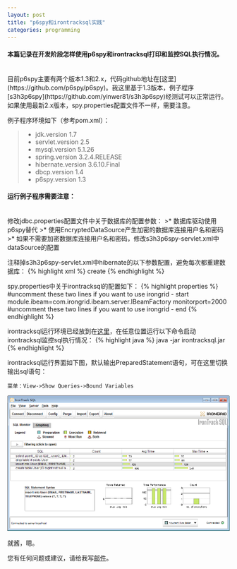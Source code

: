 ```yaml
---
layout: post
title: "p6spy和irontracksql实践"
categories: programming
---
```

#### 本篇记录在开发阶段怎样使用p6spy和irontracksql打印和监控SQL执行情况。
<br />
目前p6spy主要有两个版本1.3和2.x，代码github地址在[这里](https://github.com/p6spy/p6spy)。我这里基于1.3版本，例子程序[s3h3p6spy](https://github.com/yinwer81/s3h3p6spy)经测试可以正常运行。如果使用最新2.x版本，spy.properties配置文件不一样，需要注意。

例子程序环境如下（参考pom.xml）：
>* jdk.version 1.7
>* servlet.version 2.5
>* mysql.version 5.1.26
>* spring.version 3.2.4.RELEASE
>* hibernate.version 3.6.10.Final
>* dbcp.version 1.4
>* p6spy.version 1.3

#### 运行例子程序需要注意：
<br />
修改jdbc.properties配置文件中关于数据库的配置参数：
>* 数据库驱动使用p6spy替代
>* 使用EncryptedDataSource产生加密的数据库连接用户名和密码
>* 如果不需要加密数据库连接用户名和密码，修改s3h3p6spy-servlet.xml中dataSource的配置

注释掉s3h3p6spy-servlet.xml中hibernate的以下参数配置，避免每次都重建数据库：
{% highlight xml %}
<prop key="hibernate.hbm2ddl.auto">create</prop>
{% endhighlight %}

spy.properties中关于irontracksql的配置如下：
{% highlight properties %}
#uncomment these two lines if you want to use irongrid - start
module.ibeam=com.irongrid.ibeam.server.IBeamFactory
monitorport=2000
#uncomment these two lines if you want to use irongrid - end
{% endhighlight %}

irontracksql运行环境已经放到在[这里](https://github.com/yinwer81/s3h3p6spy)，在任意位置运行以下命令启动irontracksql监控sql执行情况：
{% highlight java %}
java -jar irontracksql.jar
{% endhighlight %}

irontracksql运行界面如下图，默认输出PreparedStatement语句，可在这里切换输出sql语句：

    菜单：View->Show Queries->Bound Variables

![示例](/images/IronTrackSQL.png)

就酱，嗯。

您有任何问题或建议，请给我写[邮件](mailto:yinwer81@gmail.com)。
